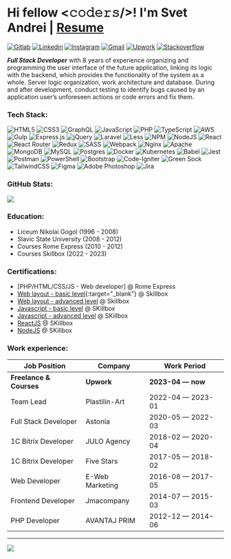# Hi fellow <𝚌𝚘𝚍𝚎𝚛𝚜/>! I'm Svet Andrei | [Resume](https://www.canva.com/design/DAEjW-rWvVA/oa6vUnxboqrfzAAAoLKO5Q/edit?utm_content=DAEjW-rWvVA&utm_campaign=designshare&utm_medium=link2&utm_source=sharebutton)

[![Gitlab](https://img.shields.io/badge/-Gitlab-F2F1F4?style=flat&logo=gitlab&logoColor)](https://gitlab.com/svetsandrew)
[![Linkedin](https://img.shields.io/badge/-LinkedIn-blue?style=flat&logo=Linkedin&logoColor=white)](https://www.linkedin.com/in/svetandrei/)
[![Instagram](https://img.shields.io/badge/-Instagram-c13584?style=flat&labelColor=c13584&logo=instagram&logoColor=white)](https://www.instagram.com/svet.andrei.87/)
[![Gmail](https://img.shields.io/badge/-Gmail-c14438?style=flat&logo=Gmail&logoColor=white)](mailto:svetsandrew@gmail.com)
[![Upwork](https://img.shields.io/badge/-Upwork-fff?style=flat&logo=Upwork&logoColor)](https://www.upwork.com/freelancers/~0142882674bcabc8aa)
[![Stackoverflow](https://img.shields.io/badge/-Stackoverflow-fff?style=flat&logo=Stackoverflow&logoColor)](https://https://stackoverflow.com/users/21568023/svet-andrei)

***Full Stack Developer*** with 8 years of experience organizing and programming the user interface of the future application, linking its logic with the backend, which provides the functionality of the system as a whole. Server logic organization, work architecture and database. During and after development, conduct testing to identify bugs caused by an application user’s unforeseen actions or code errors and fix them.

### Tech Stack:
![HTML5](https://img.shields.io/badge/html5-%23E34F26.svg?style=for-the-badge&logo=html5&logoColor=white) ![CSS3](https://img.shields.io/badge/css3-%231572B6.svg?style=for-the-badge&logo=css3&logoColor=white) ![GraphQL](https://img.shields.io/badge/-GraphQL-E10098?style=for-the-badge&logo=graphql&logoColor=white) ![JavaScript](https://img.shields.io/badge/javascript-%23323330.svg?style=for-the-badge&logo=javascript&logoColor=%23F7DF1E) ![PHP](https://img.shields.io/badge/php-%23777BB4.svg?style=for-the-badge&logo=php&logoColor=white) ![TypeScript](https://img.shields.io/badge/typescript-%23007ACC.svg?style=for-the-badge&logo=typescript&logoColor=white) ![AWS](https://img.shields.io/badge/AWS-%23FF9900.svg?style=for-the-badge&logo=amazon-aws&logoColor=white) ![Gulp](https://img.shields.io/badge/GULP-%23CF4647.svg?style=for-the-badge&logo=gulp&logoColor=white) ![Express.js](https://img.shields.io/badge/express.js-%23404d59.svg?style=for-the-badge&logo=express&logoColor=%2361DAFB) ![jQuery](https://img.shields.io/badge/jquery-%230769AD.svg?style=for-the-badge&logo=jquery&logoColor=white) ![Laravel](https://img.shields.io/badge/laravel-%23FF2D20.svg?style=for-the-badge&logo=laravel&logoColor=white) ![Less](https://img.shields.io/badge/less-2B4C80?style=for-the-badge&logo=less&logoColor=white) ![NPM](https://img.shields.io/badge/NPM-%23CB3837.svg?style=for-the-badge&logo=npm&logoColor=white) ![NodeJS](https://img.shields.io/badge/node.js-6DA55F?style=for-the-badge&logo=node.js&logoColor=white) ![React](https://img.shields.io/badge/react-%2320232a.svg?style=for-the-badge&logo=react&logoColor=%2361DAFB) ![React Router](https://img.shields.io/badge/React_Router-CA4245?style=for-the-badge&logo=react-router&logoColor=white) ![Redux](https://img.shields.io/badge/redux-%23593d88.svg?style=for-the-badge&logo=redux&logoColor=white) ![SASS](https://img.shields.io/badge/SASS-hotpink.svg?style=for-the-badge&logo=SASS&logoColor=white) ![Webpack](https://img.shields.io/badge/webpack-%238DD6F9.svg?style=for-the-badge&logo=webpack&logoColor=black) ![Nginx](https://img.shields.io/badge/nginx-%23009639.svg?style=for-the-badge&logo=nginx&logoColor=white) ![Apache](https://img.shields.io/badge/apache-%23D42029.svg?style=for-the-badge&logo=apache&logoColor=white) ![MongoDB](https://img.shields.io/badge/MongoDB-%234ea94b.svg?style=for-the-badge&logo=mongodb&logoColor=white) ![MySQL](https://img.shields.io/badge/mysql-%2300000f.svg?style=for-the-badge&logo=mysql&logoColor=white) ![Postgres](https://img.shields.io/badge/postgres-%23316192.svg?style=for-the-badge&logo=postgresql&logoColor=white) ![Docker](https://img.shields.io/badge/docker-%230db7ed.svg?style=for-the-badge&logo=docker&logoColor=white) ![Kubernetes](https://img.shields.io/badge/kubernetes-%23326ce5.svg?style=for-the-badge&logo=kubernetes&logoColor=white) ![Babel](https://img.shields.io/badge/Babel-F9DC3e?style=for-the-badge&logo=babel&logoColor=black) ![Jest](https://img.shields.io/badge/-jest-%23C21325?style=for-the-badge&logo=jest&logoColor=white) ![Postman](https://img.shields.io/badge/Postman-FF6C37?style=for-the-badge&logo=postman&logoColor=white) ![PowerShell](https://img.shields.io/badge/PowerShell-%235391FE.svg?style=for-the-badge&logo=powershell&logoColor=white) ![Bootstrap](https://img.shields.io/badge/bootstrap-%238511FA.svg?style=for-the-badge&logo=bootstrap&logoColor=white) ![Code-Igniter](https://img.shields.io/badge/CodeIgniter-%23EF4223.svg?style=for-the-badge&logo=codeIgniter&logoColor=white) ![Green Sock](https://img.shields.io/badge/green%20sock-88CE02?style=for-the-badge&logo=greensock&logoColor=white) ![TailwindCSS](https://img.shields.io/badge/tailwindcss-%2338B2AC.svg?style=for-the-badge&logo=tailwind-css&logoColor=white) ![Figma](https://img.shields.io/badge/figma-%23F24E1E.svg?style=for-the-badge&logo=figma&logoColor=white) ![Adobe Photoshop](https://img.shields.io/badge/adobe%20photoshop-%2331A8FF.svg?style=for-the-badge&logo=adobe%20photoshop&logoColor=white) ![Jira](https://img.shields.io/badge/jira-%230A0FFF.svg?style=for-the-badge&logo=jira&logoColor=white)
### GitHub Stats:
![](https://github-readme-stats.vercel.app/api/top-langs/?username=svetandrei&theme=default&hide_border=false&include_all_commits=false&count_private=true&layout=compact)

### Education:
- Liceum Nikolai Gogol (1996 - 2008)
- Slavic State University (2008 - 2012)
- Courses Rome Express (2010 - 2012)
- Courses Skillbox (2022 - 2023)

### Certifications:
- [PHP/HTML/CSS/JS - Web developer] @ Rome Express
- [Web layout - basic level](https://ibb.co/qryHz8S){:target="_blank"} @ Skillbox
- [Web layout - advanced level](https://ibb.co/BGJVDmq) @ Skillbox
- [Javascript - basic level](https://ibb.co/PQr7n4m) @ SKillbox
- [Javascript - advanced level](https://ibb.co/CwLWcWX) @ SKillbox
- [ReactJS](https://ibb.co/zXTvZRQ) @ SKillbox
- [NodeJS](https://ibb.co/SBN6mJ8) @ SKillbox

### Work experience:
| Job Position           | Company         | Work Period       |
| ---------------------- | --------------- | ----------------- |
| **Freelance & Courses**| **Upwork**      | **2023-04 — now** |
| Team Lead              | Plastilin-Art   | 2022-04 — 2023-01 |
| Full Stack Developer   | Astonia         | 2020-05 — 2022-03 |
| 1C Bitrix Developer    | JULO Agency     | 2018-02 — 2020-04 |
| 1C Bitrix Developer    | Five Stars      | 2017-05 — 2018-02 |
| Web Developer          | E-Web Marketing | 2016-08 — 2017-05 |
| Frontend Developer     | Jmacompany      | 2014-07 — 2015-03 |
| PHP Developer          | AVANTAJ PRIM    | 2012-12 — 2014-06 |

---
[![](https://visitcount.itsvg.in/api?id=svetandrei&icon=0&color=0)](https://visitcount.itsvg.in)

